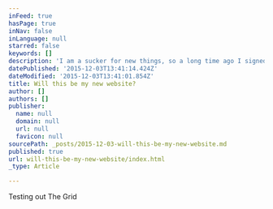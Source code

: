 ```yaml
---
inFeed: true
hasPage: true
inNav: false
inLanguage: null
starred: false
keywords: []
description: 'I am a sucker for new things, so a long time ago I signed up for The Grid. A service that analyzes the content provided to it and creates a website.'
datePublished: '2015-12-03T13:41:14.424Z'
dateModified: '2015-12-03T13:41:01.854Z'
title: Will this be my new website?
author: []
authors: []
publisher:
  name: null
  domain: null
  url: null
  favicon: null
sourcePath: _posts/2015-12-03-will-this-be-my-new-website.md
published: true
url: will-this-be-my-new-website/index.html
_type: Article

---
```

Testing out The Grid